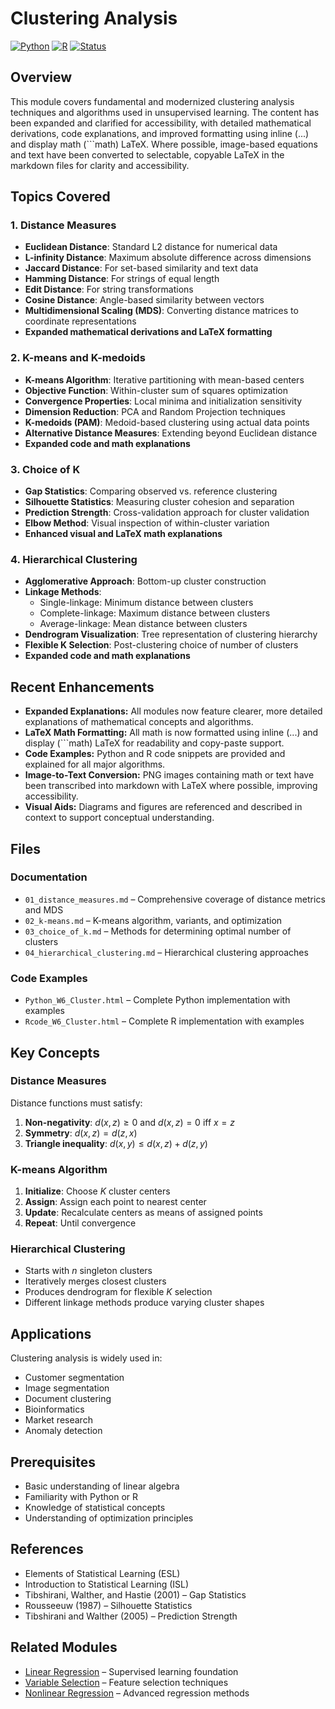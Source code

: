 # Clustering Analysis

[![Python](https://img.shields.io/badge/Python-3.8+-blue.svg)](https://www.python.org/)
[![R](https://img.shields.io/badge/R-4.0+-green.svg)](https://www.r-project.org/)
[![Status](https://img.shields.io/badge/Status-Complete-brightgreen.svg)](https://github.com/darinz/Statistical-Learning)

## Overview

This module covers fundamental and modernized clustering analysis techniques and algorithms used in unsupervised learning. The content has been expanded and clarified for accessibility, with detailed mathematical derivations, code explanations, and improved formatting using inline ($`...`$) and display math (```math) LaTeX. Where possible, image-based equations and text have been converted to selectable, copyable LaTeX in the markdown files for clarity and accessibility.

## Topics Covered

### 1. Distance Measures
- **Euclidean Distance**: Standard L2 distance for numerical data
- **L-infinity Distance**: Maximum absolute difference across dimensions
- **Jaccard Distance**: For set-based similarity and text data
- **Hamming Distance**: For strings of equal length
- **Edit Distance**: For string transformations
- **Cosine Distance**: Angle-based similarity between vectors
- **Multidimensional Scaling (MDS)**: Converting distance matrices to coordinate representations
- **Expanded mathematical derivations and LaTeX formatting**

### 2. K-means and K-medoids
- **K-means Algorithm**: Iterative partitioning with mean-based centers
- **Objective Function**: Within-cluster sum of squares optimization
- **Convergence Properties**: Local minima and initialization sensitivity
- **Dimension Reduction**: PCA and Random Projection techniques
- **K-medoids (PAM)**: Medoid-based clustering using actual data points
- **Alternative Distance Measures**: Extending beyond Euclidean distance
- **Expanded code and math explanations**

### 3. Choice of K
- **Gap Statistics**: Comparing observed vs. reference clustering
- **Silhouette Statistics**: Measuring cluster cohesion and separation
- **Prediction Strength**: Cross-validation approach for cluster validation
- **Elbow Method**: Visual inspection of within-cluster variation
- **Enhanced visual and LaTeX math explanations**

### 4. Hierarchical Clustering
- **Agglomerative Approach**: Bottom-up cluster construction
- **Linkage Methods**:
  - Single-linkage: Minimum distance between clusters
  - Complete-linkage: Maximum distance between clusters
  - Average-linkage: Mean distance between clusters
- **Dendrogram Visualization**: Tree representation of clustering hierarchy
- **Flexible K Selection**: Post-clustering choice of number of clusters
- **Expanded code and math explanations**

## Recent Enhancements

- **Expanded Explanations:** All modules now feature clearer, more detailed explanations of mathematical concepts and algorithms.
- **LaTeX Math Formatting:** All math is now formatted using inline ($`...`$) and display (```math) LaTeX for readability and copy-paste support.
- **Code Examples:** Python and R code snippets are provided and explained for all major algorithms.
- **Image-to-Text Conversion:** PNG images containing math or text have been transcribed into markdown with LaTeX where possible, improving accessibility.
- **Visual Aids:** Diagrams and figures are referenced and described in context to support conceptual understanding.

## Files

### Documentation
- `01_distance_measures.md` – Comprehensive coverage of distance metrics and MDS
- `02_k-means.md` – K-means algorithm, variants, and optimization
- `03_choice_of_k.md` – Methods for determining optimal number of clusters
- `04_hierarchical_clustering.md` – Hierarchical clustering approaches

### Code Examples
- `Python_W6_Cluster.html` – Complete Python implementation with examples
- `Rcode_W6_Cluster.html` – Complete R implementation with examples

## Key Concepts

### Distance Measures
Distance functions must satisfy:
1. **Non-negativity**: $`d(x,z) \geq 0`$ and $`d(x,z) = 0`$ iff $`x = z`$
2. **Symmetry**: $`d(x,z) = d(z,x)`$
3. **Triangle inequality**: $`d(x,y) \leq d(x,z) + d(z,y)`$

### K-means Algorithm
1. **Initialize**: Choose $`K`$ cluster centers
2. **Assign**: Assign each point to nearest center
3. **Update**: Recalculate centers as means of assigned points
4. **Repeat**: Until convergence

### Hierarchical Clustering
- Starts with $`n`$ singleton clusters
- Iteratively merges closest clusters
- Produces dendrogram for flexible $`K`$ selection
- Different linkage methods produce varying cluster shapes

## Applications

Clustering analysis is widely used in:
- Customer segmentation
- Image segmentation
- Document clustering
- Bioinformatics
- Market research
- Anomaly detection

## Prerequisites

- Basic understanding of linear algebra
- Familiarity with Python or R
- Knowledge of statistical concepts
- Understanding of optimization principles

## References

- Elements of Statistical Learning (ESL)
- Introduction to Statistical Learning (ISL)
- Tibshirani, Walther, and Hastie (2001) – Gap Statistics
- Rousseeuw (1987) – Silhouette Statistics
- Tibshirani and Walther (2005) – Prediction Strength

## Related Modules

- [Linear Regression](../02_linear_regression/) – Supervised learning foundation
- [Variable Selection](../03_variable_selection_regularization/) – Feature selection techniques
- [Nonlinear Regression](../05_nonlinear_regression/) – Advanced regression methods 